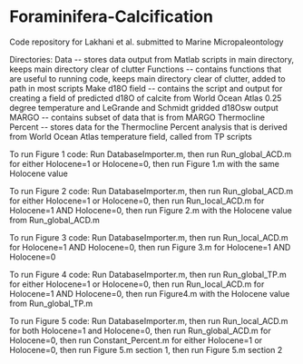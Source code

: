 # Foraminifera-Calcification
Code repository for Lakhani et al. submitted to Marine Micropaleontology

Directories:
Data -- stores data output from Matlab scripts in main directory, keeps main directory clear of clutter
Functions -- contains functions that are useful to running code, keeps main directory clear of clutter, added to path in most scripts
Make d18O field -- contains the script and output for creating a field of predicted d18O of calcite from World Ocean Atlas 0.25 degree temperature and LeGrande and Schmidt gridded d18Osw output
MARGO -- contains subset of data that is from MARGO
Thermocline Percent -- stores data for the Thermocline Percent analysis that is derived from World Ocean Atlas temperature field, called from TP scripts

To run Figure 1 code: Run DatabaseImporter.m, then run Run_global_ACD.m for either Holocene=1 or Holocene=0, then run Figure 1.m with the same Holocene value

To run Figure 2 code: Run DatabaseImporter.m, then run Run_global_ACD.m for either Holocene=1 or Holocene=0, then run Run_local_ACD.m for Holocene=1 AND Holocene=0, then run Figure 2.m with the Holocene value from Run_global_ACD.m

To run Figure 3 code: Run DatabaseImporter.m, then run Run_local_ACD.m for Holocene=1 AND Holocene=0, then run Figure 3.m for Holocene=1 AND Holocene=0

To run Figure 4 code: Run DatabaseImporter.m, then run Run_global_TP.m for either Holocene=1 or Holocene=0, then run Run_local_ACD.m for Holocene=1 AND Holocene=0, then run Figure4.m with the Holocene value from Run_global_TP.m

To run Figure 5 code: Run DatabaseImporter.m, then run Run_local_ACD.m for both Holocene=1 and Holocene=0, then run Run_global_ACD.m for Holocene=0, then run Constant_Percent.m for either Holocene=1 or Holocene=0, then run Figure 5.m section 1, then run Figure 5.m section 2
